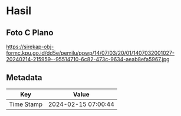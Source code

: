 # Hasil

## Foto C Plano

https://sirekap-obj-formc.kpu.go.id/dd5e/pemilu/ppwp/14/07/03/20/01/1407032001027-20240214-215959--95514710-6c82-473c-9634-aeab8efa5967.jpg


## Metadata

| Key        | Value               |
| ---------- | ------------------- |
| Time Stamp | 2024-02-15 07:00:44 |




